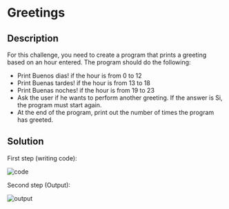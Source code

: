 # Greetings

## Description

For this challenge, you need to create a program that prints a greeting based on an hour entered. The program should do the following:

* Print Buenos dias! if the hour is from 0 to 12
* Print Buenas tardes! if the hour is from 13 to 18
* Print Buenas noches! if the hour is from 19 to 23
* Ask the user if he wants to perform another greeting. If the answer is Si, the program must start again.
* At the end of the program, print out the number of times the program has greeted.

## Solution

First step (writing code):

![code](https://user-images.githubusercontent.com/116694224/208206058-16420c71-1221-4622-82ec-01a6043e7894.jpg)

Second step (Output):

![output](https://user-images.githubusercontent.com/116694224/208206082-8ad12171-caa3-4086-ba84-7d88cb5d5a96.jpg)
